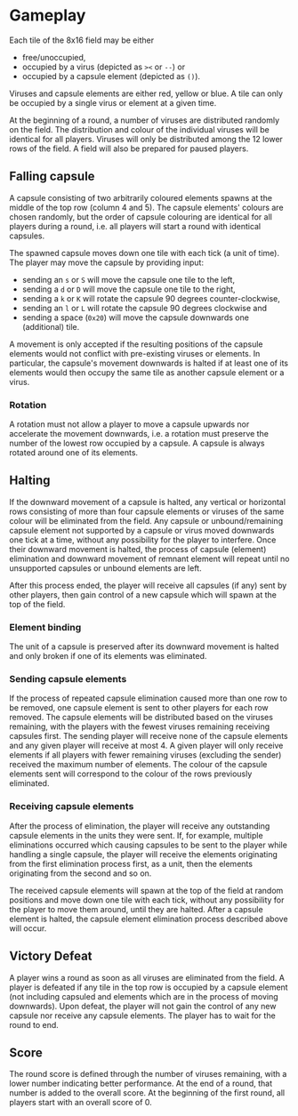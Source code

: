 # Gameplay

Each tile of the 8x16 field may be either

 * free/unoccupied,
 * occupied by a virus (depicted as `><` or `--`) or
 * occupied by a capsule element (depicted as `()`).

Viruses and capsule elements are either red, yellow or blue. A tile can only be
occupied by a single virus or element at a given time.

At the beginning of a round, a number of viruses are distributed randomly on
the field. The distribution and colour of the individual viruses will be
identical for all players. Viruses will only be distributed among the 12 lower
rows of the field. A field will also be prepared for paused players.


## Falling capsule

A capsule consisting of two arbitrarily coloured elements spawns at the middle
of the top row (column 4 and 5). The capsule elements' colours are chosen
randomly, but the order of capsule colouring are identical for all players
during a round, i.e. all players will start a round with identical capsules.

The spawned capsule moves down one tile with each tick (a unit of time). The
player may move the capsule by providing input:

 * sending an `s` or `S` will move the capsule one tile to the left,
 * sending a  `d` or `D` will move the capsule one tile to the right,
 * sending a  `k` or `K` will rotate the capsule 90 degrees counter-clockwise,
 * sending an `l` or `L` will rotate the capsule 90 degrees clockwise and
 * sending a space (`0x20`) will move the capsule downwards one (additional)
   tile.

A movement is only accepted if the resulting positions of the capsule elements
would not conflict with pre-existing viruses or elements. In particular, the
capsule's movement downwards is halted if at least one of its elements would
then occupy the same tile as another capsule element or a virus.

### Rotation

A rotation must not allow a player to move a capsule upwards nor accelerate the
movement downwards, i.e. a rotation must preserve the number of the lowest row
occupied by a capsule. A capsule is always rotated around one of its elements.


## Halting

If the downward movement of a capsule is halted, any vertical or horizontal rows
consisting of more than four capsule elements or viruses of the same colour will
be eliminated from the field. Any capsule or unbound/remaining capsule element
not supported by a capsule or virus moved downwards one tick at a time, without
any possibility for the player to interfere. Once their downward movement is
halted, the process of capsule (element) elimination and downward movement of
remnant element will repeat until no unsupported capsules or unbound elements
are left.

After this process ended, the player will receive all capsules (if any) sent by
other players, then gain control of a new capsule which will spawn at the top of
the field.

### Element binding

The unit of a capsule is preserved after its downward movement is halted and
only broken if one of its elements was eliminated.

### Sending capsule elements

If the process of repeated capsule elimination caused more than one row to be
removed, one capsule element is sent to other players for each row removed. The
capsule elements will be distributed based on the viruses remaining, with the
players with the fewest viruses remaining receiving capsules first. The sending
player will receive none of the capsule elements and any given player will
receive at most 4. A given player will only receive elements if all players with
fewer remaining viruses (excluding the sender) received the maximum number of
elements. The colour of the capsule elements sent will correspond to the colour
of the rows previously eliminated.

### Receiving capsule elements

After the process of elimination, the player will receive any outstanding
capsule elements in the units they were sent. If, for example, multiple
eliminations occurred which causing capsules to be sent to the player while
handling a single capsule, the player will receive the elements originating from
the first elimination process first, as a unit, then the elements originating
from the second and so on.

The received capsule elements will spawn at the top of the field at random
positions and move down one tile with each tick, without any possibility for the
player to move them around, until they are halted. After a capsule element is
halted, the capsule element elimination process described above will occur.


## Victory Defeat

A player wins a round as soon as all viruses are eliminated from the field. A
player is defeated if any tile in the top row is occupied by a capsule element
(not including capsuled and elements which are in the process of moving
downwards). Upon defeat, the player will not gain the control of any new capsule
nor receive any capsule elements. The player has to wait for the round to end.

## Score

The round score is defined through the number of viruses remaining, with a lower
number indicating better performance. At the end of a round, that number is
added to the overall score. At the beginning of the first round, all players
start with an overall score of 0.

